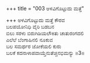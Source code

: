 +++
title = "003 ಅಳವಿಗೊಟ್ಟುದು ಮತ್ತೆ"

+++
ಅಳವಿಗೊಟ್ಟುದು ಮತ್ತೆ ಕೌರವ  
ಬಲಪಯೋನಿಧಿ ವೈರಿ ಬಡಬನ  
ಬಿಲು ಸರಳು ಬಿರುಗಿಡಿಯಲೌಕಿತು ಚಾತುರಂಗದಲಿ  
ಎಲೆಲೆ ಬೆಂಗಾಹಿನಲಿ ನೂಕುವ  
ಬಲ ಸಮರ್ಥರ ಜೋಕೆಯಲಿ ಕುರು  
ಬಲಕೆ ಕದನಾಳಾಪವಾಯ್ತೆನುತೆಚ್ಚನಭಿಮನ್ಯು    ॥3॥